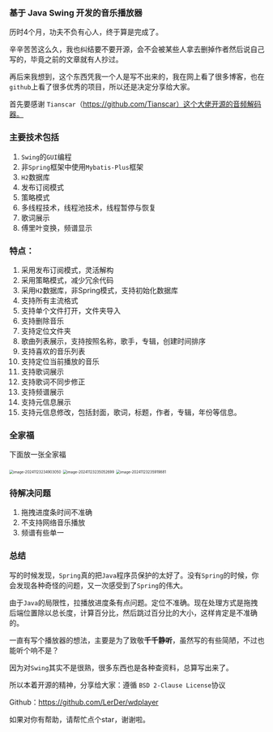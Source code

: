 ### 基于 Java Swing 开发的音乐播放器

历时4个月，功夫不负有心人，终于算是完成了。

辛辛苦苦这么久，我也纠结要不要开源，会不会被某些人拿去删掉作者然后说自己写的，毕竟之前的文章就有人抄过。

再后来我想到，这个东西凭我一个人是写不出来的，我在网上看了很多博客，也在`github`上看了很多优秀的项目，所以还是决定分享给大家。

首先要感谢 `Tianscar`（https://github.com/Tianscar）这个大佬开源的音频解码器。

### 主要技术包括

1. `Swing`的`GUI`编程
2. 非`Spring`框架中使用`Mybatis-Plus`框架
3. `H2`数据库
4. 发布订阅模式
5. 策略模式
6. 多线程技术，线程池技术，线程暂停与恢复
7. 歌词展示
8. 傅里叶变换，频谱显示

### 特点：

1. 采用发布订阅模式，灵活解构
2. 采用策略模式，减少冗余代码
3. 采用`H2`数据库，非Spring模式，支持初始化数据库
4. 支持所有主流格式
5. 支持单个文件打开，文件夹导入
6. 支持删除音乐
7. 支持定位文件夹
8. 歌曲列表展示，支持按照名称，歌手，专辑，创建时间排序
9. 支持喜欢的音乐列表
10. 支持定位当前播放的音乐
11. 支持歌词展示
12. 支持歌词不同步修正
13. 支持频谱展示
14. 支持元信息展示
15. 支持元信息修改，包括封面，歌词，标题，作者，专辑，年份等信息。

### 全家福

下面放一张全家福

<img src="/Users/lww/Library/Application Support/typora-user-images/image-20241123234903050.png" alt="image-20241123234903050" style="zoom:50%;" />

<img src="/Users/lww/Library/Application Support/typora-user-images/image-20241123235052699.png" alt="image-20241123235052699" style="zoom:50%;" />

<img src="/Users/lww/Library/Application Support/typora-user-images/image-20241123235919881.png" alt="image-20241123235919881" style="zoom:50%;" />

### 待解决问题

1. 拖拽进度条时间不准确
2. 不支持网络音乐播放
3. 频谱有些单一

### 总结

写的时候发现，`Spring`真的把`Java`程序员保护的太好了。没有`Spring`的时候，你会发现各种奇怪的问题，又一次感受到了`Spring`的伟大。

由于`Java`的局限性，拉播放进度条有点问题。定位不准确。现在处理方式是拖拽后端位置除以总长度，计算百分比，然后跳过百分比的大小，这样肯定是不准确的。

一直有写个播放器的想法，主要是为了致敬**千千静听**，虽然写的有些简陋，不过也能听个响不是？

因为对`Swing`其实不是很熟，很多东西也是各种查资料，总算写出来了。

所以本着开源的精神，分享给大家：遵循 `BSD 2-Clause License`协议

Github：https://github.com/LerDer/wdplayer

如果对你有帮助，请帮忙点个star，谢谢啦。
